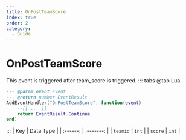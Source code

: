 ```yaml
---
title: OnPostTeamScore
index: true
order: 2
category:
  - Guide
---
```


# OnPostTeamScore
This event is triggered after team_score is triggered.
::: tabs
@tab Lua
```lua
--- @param event Event
--- @return number EventResult
AddEventHandler("OnPostTeamScore", function(event)
    --[[ ... ]]
    return EventResult.Continue
end)
```

:::
|    Key   | Data Type |
| :------: | :-------: |
| `teamid` |   `int`   |
|  `score` |   `int`   |
